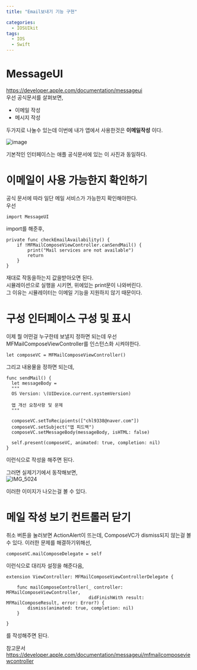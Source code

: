 ```yaml
---
title: "Email보내기 기능 구현"

categories:
  - IOSUIkit
tags:
  - IOS
  - Swift
---
```


# MessageUI
https://developer.apple.com/documentation/messageui  
우선 공식문서를 살펴보면,   
- 이메일 작성
- 메시지 작성  

두가지로 나눌수 있는데 이번에 내가 앱에서 사용한것은 __이메일작성__ 이다.  

![image](https://user-images.githubusercontent.com/68246962/201331950-03bf626a-207d-4959-add9-40c15bbab021.png)  

기본적인 인터페이스는 애플 공식문서에 있는 이 사진과 동일하다.  

# 이메일이 사용 가능한지 확인하기
공식 문서에 따라 일단 메일 서비스가 가능한지 확인해야한다.  
우선 
~~~
import MessageUI
~~~
import를 해준후,  

~~~
private func checkEmailAvailability() {
    if !MFMailComposeViewController.canSendMail() {
        print("Mail services are not available")
        return
    }
}
~~~
재대로 작동을하는지 값을받아오면 된다.  
시뮬레이션으로 실행을 시키면, 위에있는 print문이 나와버린다.  
그 이유는 시뮬레이터는 이메일 기능을 지원하지 않기 때문이다.

# 구성 인터페이스 구성 및 표시
이제 뭘 어떤걸 누구한테 보낼지 정하면 되는데 우선
MFMailComposeViewController를 인스턴스화 시켜야한다.  
~~~
let composeVC = MFMailComposeViewController()
~~~
그리고 내용물을 정하면 되는데,
~~~
func sendMail() {
  let messageBody =
  """
  OS Version: \(UIDevice.current.systemVersion)
        
  앱 개선 요청사항 및 문제
  """
        
  composeVC.setToRecipients(["chl9338@naver.com"])
  composeVC.setSubject("앱 피드백")
  composeVC.setMessageBody(messageBody, isHTML: false)
        
  self.present(composeVC, animated: true, completion: nil)
}
~~~
이런식으로 작성을 해주면 된다.

그러면 실제기기에서 동작해보면,  
![IMG_5024](https://user-images.githubusercontent.com/68246962/201333330-be279e7c-7fe0-4b6c-bd3d-8ba12d0fc9bc.jpg)


이러한 이미지가 나오는걸 볼 수 있다.

# 메일 작성 보기 컨트롤러 닫기
취소 버튼을 눌러보면 ActionAlert이 뜨는데, ComposeVC가 dismiss되지 않는걸 볼 수 있다. 이러한 문제를 해결하기위해선,  

~~~
composeVC.mailComposeDelegate = self
~~~
이런식으로 대리자 설정을 해준다음,  

~~~
extension ViewController: MFMailComposeViewControllerDelegate {
    
    func mailComposeController(_ controller: MFMailComposeViewController,
                               didFinishWith result: MFMailComposeResult, error: Error?) {
        dismiss(animated: true, completion: nil)
    }
    
}
~~~
를 작성해주면 된다. 

참고문서
https://developer.apple.com/documentation/messageui/mfmailcomposeviewcontroller